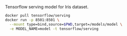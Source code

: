 Tensorflow serving model for Iris dataset.

```bash
docker pull tensorflow/serving
docker run -p 8501:8501 \
  --mount type=bind,source=$PWD,target=/models/model \
  -e MODEL_NAME=model -t tensorflow/serving
```
